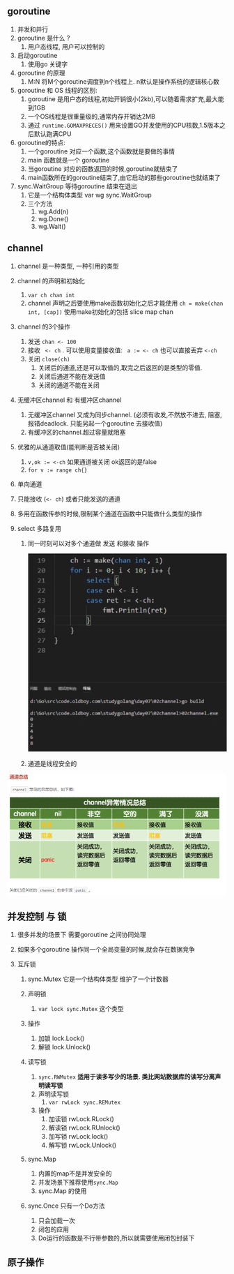 ## goroutine 

1. 并发和并行
2. goroutine 是什么 ?
   1. 用户态线程, 用户可以控制的
3. 启动goroutine 
   1. 使用go 关键字
4. goroutine 的原理
   1. M:N   将M个goroutine调度到n个线程上. n默认是操作系统的逻辑核心数
5. goroutine 和 OS 线程的区别:
   1. goroutine 是用户态的线程,初始开销很小(2kb),可以随着需求扩充,最大能到1GB
   2. 一个OS线程是很重量级的,通常内存开销达2MB
   3. 通过  `runtime.GOMAXPRECES()` 用来设置GO并发使用的CPU核数,1.5版本之后默认跑满CPU
6. goroutine的特点:
   1. 一个goroutine 对应一个函数,这个函数就是要做的事情
   2. main 函数就是一个 goroutine 
   3. 当goroutine 对应的函数返回的时候,goroutine就结束了
   4. main函数所在的goroutine结束了,由它启动的那些goroutine也就结束了
7. sync.WaitGroup  等待goroutine 结束在退出
   1. 它是一个结构体类型 var wg sync.WaitGroup
   2. 三个方法
      1. wg.Add(n)
      2. wg.Done()
      3. wg.Wait()





## channel

1. channel 是一种类型, 一种引用的类型

2. channel 的声明和初始化

   1. `var ch chan int` 
   2. channel 声明之后要使用make函数初始化之后才能使用  `ch = make(chan int, [cap])`  使用make初始化的包括 slice map chan 

3. channel 的3个操作

   1. 发送  `chan <- 100 ` 
   2. 接收 ` <- ch` . 可以使用变量接收值: ` a := <- ch` 也可以直接丢弃 `<-ch`
   3. 关闭 `close(ch)`  
      1. 关闭后的通道,还是可以取值的,取完之后返回的是类型的零值.
      2. 关闭后通道不能在发送值
      3. 关闭的通道不能在关闭

4. 无缓冲区channel 和 有缓冲区channel

   1. 无缓冲区channel 又成为同步channel.  (必须有收发,不然放不进去, 阻塞,报错deadlock. 只能另起一个goroutine 去接收值)
   2. 有缓冲区的channel.超过容量就阻塞

5. 优雅的从通道取值(能判断是否被关闭)

   1. `v,ok := <-ch` 如果通道被关闭 ok返回的是false
   2. `for v := range ch{}`

6.  单向通道

   1. 只能接收 (`<- ch`) 或者只能发送的通道
   2. 多用在函数传参的时候,限制某个通道在函数中只能做什么类型的操作

7. select 多路复用

   1. 同一时刻可以对多个通道做 发送 和接收 操作

      ![1569124666860](assets/1569124666860.png)

   8. 通道是线程安全的

![1569218833319](assets/1569218833319.png)







## 并发控制 与 锁



1. 很多并发的场景下 需要goroutine 之间协同处理

2. 如果多个goroutine 操作同一个全局变量的时候,就会存在数据竞争

3. 互斥锁

   1. sync.Mutex  它是一个结构体类型 维护了一个计数器
   2. 声明锁
      1. `var lock sync.Mutex`  这个类型
   3. 操作
      1. 加锁 lock.Lock()
      2. 解锁 lock.Unlock()
   4. 读写锁
      1. `sync.RWMutex`  **适用于读多写少的场景. 类比网站数据库的读写分离声明读写锁**
      2. 声明读写锁
         1. `var rwLock sync.REMutex`
      3. 操作
         1. 加读锁  rwLock.RLock()
         2. 解读锁  rwLock.RUnlock()
         3. 加写锁  rwLock.lock()
         4. 解写锁  rwLock.Unlock()
   5. sync.Map
      1. 内置的map不是并发安全的
      2. 并发场景下推荐使用`sync.Map`
      3. sync.Map 的使用

   6. sync.Once  只有一个Do方法
      1. 只会加载一次 
      2. 闭包的应用  
      3. Do运行的函数是不行带参数的,所以就需要使用闭包封装下



## 原子操作





